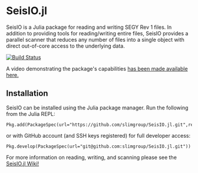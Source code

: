 # SeisIO.jl
SeisIO is a Julia package for reading and writing SEGY Rev 1 files. In addition to providing tools for reading/writing entire files, SeisIO provides a parallel scanner that reduces any number of files into a single object with direct out-of-core access to the underlying data. 

[![Build Status](https://travis-ci.org/slimgroup/SeisIO.jl.svg?branch=master)](https://travis-ci.org/slimgroup/SeisIO.jl)

A video demonstrating the package's capabilities [has been made available here.](https://www.youtube.com/watch?v=tx530QOPeZo&feature=youtu.be)

## Installation 
SeisIO can be installed using the Julia package manager. Run the following from the Julia REPL:

```
Pkg.add(PackageSpec(url="https://github.com/slimgroup/SeisIO.jl.git",rev="master"))
```

or with GitHub account (and SSH keys registered) for full developer access:

```
Pkg.develop(PackageSpec(url="git@github.com:slimgroup/SeisIO.jl.git"))
```


For more information on reading, writing, and scanning please see the [SeisIO.jl Wiki!](https://github.com/slimgroup/SeisIO.jl/wiki)
